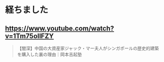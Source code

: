 # 経ちました

## https://www.youtube.com/watch?v=1Tm75oIlFZY

> 【闇深】中国の大資産家ジャック・マー夫人がシンガポールの歴史的建築を購入した裏の理由｜岡本吉起塾 

